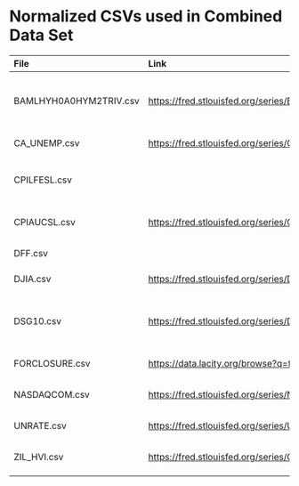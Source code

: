 
# Normalized CSVs used in Combined Data Set

| File         | Link                                                     | Description                                                                                                  |
| :---         | :---                                                     | :---:                                                                                                        |
| BAMLHYH0A0HYM2TRIV.csv | https://fred.stlouisfed.org/series/BAMLHYH0A0HYM2TRIV#0       | ICE BofA US High Yield Index Total Return Index Value (BAMLHYH0A0HYM2TRIV) INDEX |
| CA_UNEMP.csv | https://fred.stlouisfed.org/series/CAUR                  | Unemployment Rate in California (CAUR)                                                                       |
| CPILFESL.csv |                                                          | Consumer Price Index for All Urban Consumers: All Items Less Food and Energy in U.S. City Average            |
| CPIAUCSL.csv | https://fred.stlouisfed.org/series/CPIAUCSL              | Consumer Price Index for All Urban Consumers: All Items in U.S. City Average                                 |
| DFF.csv      |                                                          | Federal Funds Effective Rate (DFF)                                                                           |
| DJIA.csv               | https://fred.stlouisfed.org/series/DJIA                       | Dow Jones Industrial Average (DJIA)                                              |
| DSG10.csv    | https://fred.stlouisfed.org/series/DGS10                 | Market Yield on U.S. Treasury Securities at 10-Year Constant Maturity, Quoted on an Investment Basis (DGS10) |
| FORCLOSURE.csv         | https://data.lacity.org/browse?q=foreclosure&sortBy=relevance | Registered Foreclosure Properties |
| NASDAQCOM.csv          | https://fred.stlouisfed.org/series/NASDAQCOM#0                | NASDAQ Composite Index (NASDAQCOM) (PERCENT CHANGE)                              |
| UNRATE.csv   | https://fred.stlouisfed.org/series/UNRATE                | Unemployment Rate (UNRATE)    |
| ZIL_HVI.csv  | https://fred.stlouisfed.org/series/CAUCSFRCONDOSMSAMID#0 | Zillow Home Value Index (ZHVI) for All Homes  (PERCENT CHANGE)                                               |
